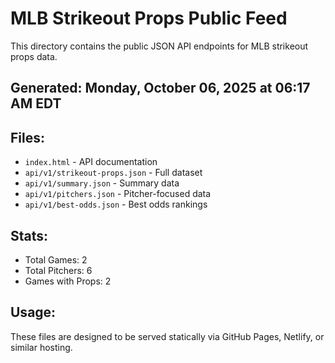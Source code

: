 # MLB Strikeout Props Public Feed

This directory contains the public JSON API endpoints for MLB strikeout props data.

## Generated: Monday, October 06, 2025 at 06:17 AM EDT

## Files:
- `index.html` - API documentation
- `api/v1/strikeout-props.json` - Full dataset
- `api/v1/summary.json` - Summary data
- `api/v1/pitchers.json` - Pitcher-focused data  
- `api/v1/best-odds.json` - Best odds rankings

## Stats:
- Total Games: 2
- Total Pitchers: 6
- Games with Props: 2

## Usage:
These files are designed to be served statically via GitHub Pages, Netlify, or similar hosting.
